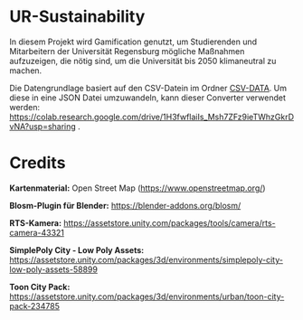# UR-Sustainability
In diesem Projekt wird Gamification genutzt, um Studierenden und Mitarbeitern der Universität Regensburg mögliche Maßnahmen aufzuzeigen, die nötig sind, um die Universität bis 2050 klimaneutral zu machen.

Die Datengrundlage basiert auf den CSV-Datein im Ordner [CSV-DATA](CSV-DATA). Um diese in eine JSON Datei umzuwandeln, kann dieser Converter verwendet werden: https://colab.research.google.com/drive/1H3fwflaiIs_Msh7ZFz9ieTWhzGkrDvNA?usp=sharing .

# Credits
<b>Kartenmaterial:</b> Open Street Map (https://www.openstreetmap.org/)

<b>Blosm-Plugin für Blender:</b> https://blender-addons.org/blosm/

<b>RTS-Kamera:</b> https://assetstore.unity.com/packages/tools/camera/rts-camera-43321

<b>SimplePoly City - Low Poly Assets: </b> https://assetstore.unity.com/packages/3d/environments/simplepoly-city-low-poly-assets-58899

<b>Toon City Pack: </b> https://assetstore.unity.com/packages/3d/environments/urban/toon-city-pack-234785

